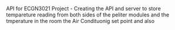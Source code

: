 API for ECGN3021 Project - Creating the API and server to store tempareture reading from both sides of the peliter modules and the tmperature in the room the Air Condituonig set point and also 